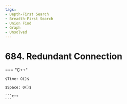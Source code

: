 ```yaml
---
tags:
- Depth-First Search
- Breadth-First Search
- Union Find
- Graph
- Unsolved
---
```



# 684. Redundant Connection

=== "C++"

    $Time: O()$

    $Space: O()$

    ```c++
    ```